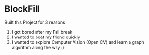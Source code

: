 # BlockFill

Built this Project for 3 reasons

1) I got bored after my Fall break
2) I wanted to beat my friend quickly
3) I wanted to explore Computer Vision (Open CV) and learn a graph algorithm along the way :)
